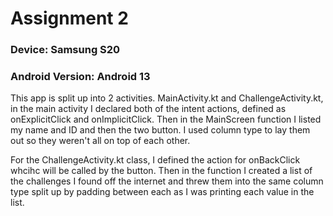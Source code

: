 # Assignment 2
### Device: Samsung S20
### Android Version: Android 13

This app is split up into 2 activities. MainActivity.kt and ChallengeActivity.kt, in the main activity 
I declared both of the intent actions, defined as onExplicitClick and onImplicitClick. Then in the MainScreen
function I listed my name and ID and then the two button. I used column type to lay them out so they weren't all
on top of each other.

For the ChallengeActivity.kt class, I defined the action for onBackClick whcihc will be called by the button. Then
in the function I created a list of the challenges I found off the internet and threw them into the same column type
split up by padding between each as I was printing each value in the list.
